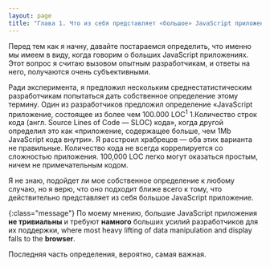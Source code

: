 ```yaml
---
layout: page
title: "Глава 1. Что из себя представляет «большое» JavaScript приложение?"
---
```



<!-- ### Что из себя представляет «большое» JavaScript приложение? -->

Перед тем как я начну, давайте постараемся определить, что именно мы имеем 
в виду, когда говорим о больших JavaScript приложениях. Этот вопрос
я считаю вызовом опытным разработчикам, и ответы на него, получаются
очень субъективными.

Ради эксперимента, я предложил нескольким среднестатистическим разработчикам
попытаться дать собственное определение этому термину. Один из разработчиков 
предложил определение «JavaScript приложение, состоящее из более чем 100.000 
LOC<sup>1</sup> <span class="sidenote"><span class="num">1.</span>Количество
строк кода (англ. Source Lines of Code — SLOC) <a href="https://ru.wikipedia.org/wiki/%D0%9A%D0%BE%D0%BB%D0%B8%D1%87%D0%B5%D1%81%D1%82%D0%B2%D0%BE_%D1%81%D1%82%D1%80%D0%BE%D0%BA_%D0%BA%D0%BE%D0%B4%D0%B0"></a></span>
кода», когда другой определил это как «приложение, содержащее больше, чем
1Mb JavaScript кода внутри». Я расстроил храбрецов — оба этих варианта
не правильные. Количество кода не всегда коррелируется со сложностью приложения. 
100,000 LOC легко могут оказаться простым, ничем не примечательным кодом.

Я не знаю, подойдет ли мое собственное определение к любому случаю, но я верю,
что оно подходит ближе всего к тому, что действительно представляет из себя
большое JavaScript приложение.

{:class="message"}
По моему мнению, большие JavaScript приложения **не тривиальны** и требуют
**намного** больших усилий разработчиков для их поддержки, where most heavy
lifting of data manipulation and display falls to the **browser**. 

Последняя часть определения, вероятно, самая важная.